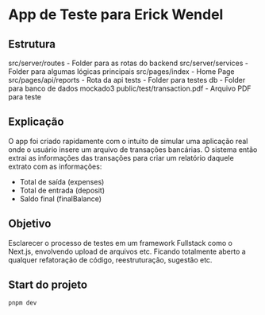 

# App de Teste para Erick Wendel


## Estrutura

src/server/routes - Folder para as rotas do backend
src/server/services - Folder para algumas lógicas principais
src/pages/index - Home Page
src/pages/api/reports - Rota da api
tests - Folder para testes
db - Folder para banco de dados mockado3
public/test/transaction.pdf - Arquivo PDF para teste


## Explicação

O app foi criado rapidamente com o intuito de simular uma aplicação real onde o usuário insere um arquivo de transações bancárias.
O sistema então extrai as informações das transações para criar um relatório daquele extrato com as informações: 
- Total de saída (expenses)
- Total de entrada (deposit)
- Saldo final (finalBalance)


## Objetivo

Esclarecer o processo de testes em um framework Fullstack como o Next.js, envolvendo upload de arquivos etc.
Ficando totalmente aberto a qualquer refatoração de código, reestruturação, sugestão etc.

## Start do projeto

```pnpm dev```